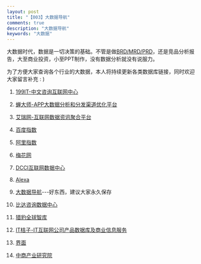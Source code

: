 ```yaml
---
layout: post
title: "【003】大数据导航"
comments: true
description: "大数据导航"
keywords: "大数据"
---
```


大数据时代，数据是一切决策的基础。不管是做[BRD/MRD/PRD](http://blog.csdn.net/acelit/article/details/70790251)，还是竞品分析报告，大至商业投资，小至PPT制作，没有数据分析就没有说服力。

为了方便大家查询各个行业的大数据，本人将持续更新各类数据库链接，同时欢迎大家留言补充 : )

1. [199IT-中文咨询互联网中心](http://www.199it.com/)

2. [蝉大师-APP大数据分析和分发渠道优化平台](https://www.chandashi.com/)

3. [艾瑞网-互联网数据资讯聚合平台](http://www.iresearch.cn/)

4. [百度指数](http://index.baidu.com/)

5. [阿里指数](https://alizs.taobao.com/)

6. [梅花网](http://www.meihua.info/)

7. [DCCI互联网数据中心](http://www.dcci.com.cn/)

8.  [Alexa](http://www.alexa.com/)

9. [大数据导航](http://hao.199it.com/)---好东西，建议大家永久保存

10. [比达咨询数据中心](http://data.cnsoftnews.com/)
 
11. [猎豹全球智库](http://lab.cmcm.com/)

12. [IT桔子-IT互联网公司产品数据库及商业信息服务](https://www.itjuzi.com/)

13. [界面](https://www.jiemian.com/)

14. [中商产业研究院](http://www.askci.com/reports/)


